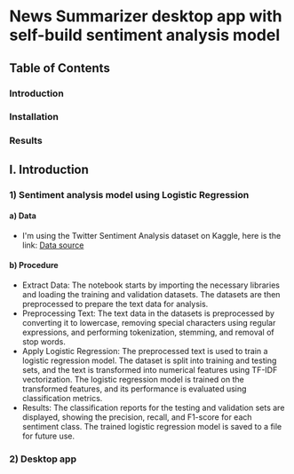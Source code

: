 # **News Summarizer desktop app with self-build sentiment analysis model**

## Table of Contents
### Introduction
### Installation
### Results

## I. Introduction
### 1) Sentiment analysis model using Logistic Regression

  #### a) Data
  - I'm using the Twitter Sentiment Analysis dataset on Kaggle, here is the link: [Data source](https://www.kaggle.com/datasets/jp797498e/twitter-entity-sentiment-analysis)

  #### b) Procedure
  - Extract Data: The notebook starts by importing the necessary libraries and loading the training and validation datasets. The datasets are then preprocessed to     prepare the text data for analysis.
  - Preprocessing Text: The text data in the datasets is preprocessed by converting it to lowercase, removing special characters using regular expressions, and    performing tokenization, stemming, and removal of stop words.
  - Apply Logistic Regression: The preprocessed text is used to train a logistic regression model. The dataset is split into training and testing sets, and the text is transformed into numerical features using TF-IDF vectorization. The logistic regression model is trained on the transformed features, and its performance is evaluated using classification metrics.
  - Results: The classification reports for the testing and validation sets are displayed, showing the precision, recall, and F1-score for each sentiment class. The trained logistic regression model is saved to a file for future use.

### 2) Desktop app
